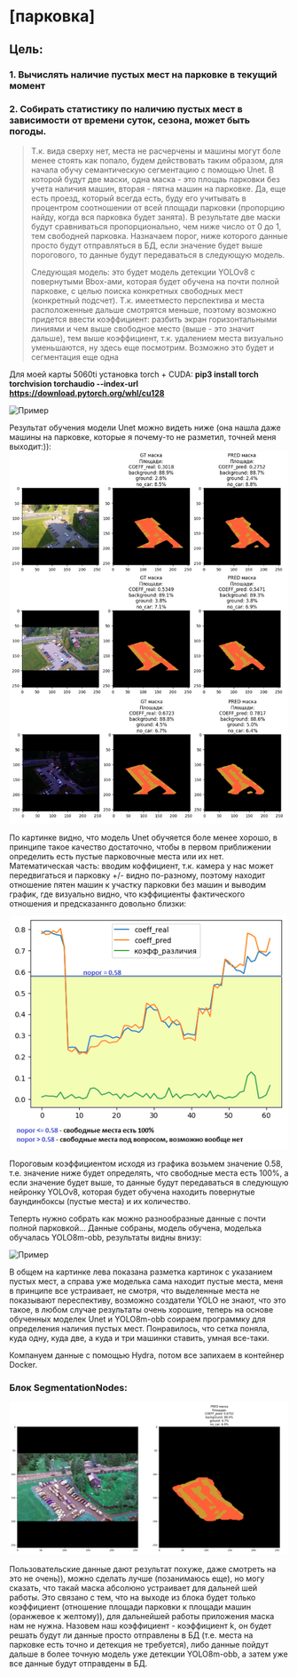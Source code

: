 # [парковка]

## Цель: 
### 1. Вычислять наличие пустых мест на парковке в текущий момент
### 2. Собирать статистику по наличию пустых мест в зависимости от времени суток, сезона, может быть погоды.




>Т.к. вида сверху нет, места не расчерчены и машины могут боле менее стоять как попало, будем действовать таким образом, для начала обучу семантическую сегментацию с помощью Unet. В которой будут две маски, одна маска - это площаь парковки без учета наличия машин, вторая - пятна машин на парковке. Да, еще есть проезд, который всегда есть, буду его учитывать в процентром соотношении от всей площади парковки (пропорцию найду, когда вся парковка будет занята). В результате две маски будут сравниваться пропорционально, чем ниже число от 0 до 1, тем свободней парковка. Назначаем порог, ниже которого данные просто будут отправляться в БД, если значение будет выше порогового, то данные будут передаваться в следующую модель. 
>
>Следующая модель: это будет модель детекции YOLOv8 c повернутыми Bbox-ами, которая будет обучена на почти полной парковке, с целью поиска конкретных свободных мест (конкретный подсчет). Т.к. имеетместо перспектива и места расположенные дальше смотрятся меньше, поэтому возможно придется ввести коэффициент: разбить экран горизонтальными линиями и чем выше свободное место (выше - это значит дальше), тем выше коэффициент, т.к. удалением места визуально уменьшаются, ну здесь еще посмотрим. Возможно это будет и сегментация еще одна

Для моей карты 5060ti установка torch + CUDA: **pip3 install torch torchvision torchaudio --index-url https://download.pytorch.org/whl/cu128**

![Пример](data_for_readme/segm_all.png)

Результат обучения модели Unet можно видеть ниже (она нашла даже машины на парковке, которые я почему-то не разметил, точней меня выходит:)):
![Пример](data_for_readme/segm_res_all.png)

По картинке видно, что модель Unet обучяется боле менее хорошо, в принципе такое качество достаточно, чтобы в первом приближении определить есть пустые парковочные места или их нет. 
Математическая часть: вводим коффициент, т.к. камера у нас может передвигаться и парковку +/- видно по-разному, поэтому находит отношение пятен машин к участку парковки без машин и выводим график, где визуально видно, что кэффициенты фактического отношения и предсказаннго довольно близки:


![Пример](data_for_readme/output.png)

Пороговым коэффициентом исходя из графика возьмем значение 0.58, т.е. значение ниже будет определять, что свободные места есть 100%, а если значение будет выше, то данные будут передаваться в следующую нейронку YOLOv8, которая будет обучена находить повернутые баундинбоксы (пустые места) и их количество.

Теперть нужно собрать как можно разнообразные данные с почти полной парковкой...
Данные собраны, модель обучена, моделька обучалась YOLO8m-obb, результаты видны внизу:

![Пример](data_for_readme/детекция.png)

В общем на картинке лева показана разметка картинок с указанием пустых мест, а справа уже моделька сама находит пустые места, меня в принципе все устраивает, не смотря, что выделенные места не показывают переспективу, возможно создатели YOLO не знают, что это такое, в любом случае результаты очень хорошие, теперь на основе обученных моделек Unet и YOLO8m-obb соираем программку для определения наличия пустых мест. Понравилось, что сетка поняла, куда одну, куда две, а куда и три машинки ставить, умная все-таки.

Компануем данные с помощью Hydra, потом все запихаем в контейнер Docker.


### Блок SegmentationNodes:

![Пример](data_for_readme/mask_pre.png)

Пользовательские данные дают результат похуже, даже смотреть на это не очень)), можно сделать лучше (позанимаюсь еще), но могу сказать, что такай маска абсолюно устраивает для дальней шей работы. Это связано с тем, что на выходе из блока будет только коэффициент (отношение площади парковки к площади машин (оранжевое к желтому)), для дальнейшей работы приложения маска нам не нужна. Назовем наш коэффициент - коэффициент k, он будет решать будут ли данные просто отправлены в БД (т.е. места на парковке есть точно и детекция не требуется), либо данные пойдут дальше в более точную модель уже детекции YOLO8m-obb, а затем уже все данные будут отправдены в БД.
